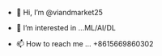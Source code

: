 - 👋 Hi, I’m @viandmarket25
- 👀 I’m interested in ...ML/AI/DL


- 📫 How to reach me ... +8615669860302

<!---
viandmarket25/viandmarket25 is a ✨ special ✨ repository because its `README.md` (this file) appears on your GitHub profile.
You can click the Preview link to take a look at your changes.
--->

